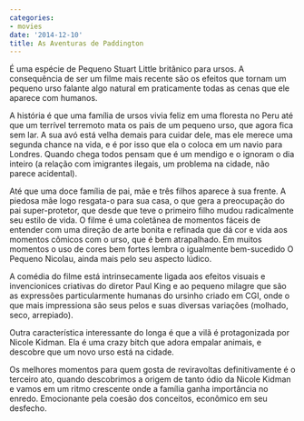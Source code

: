 ```yaml
---
categories:
- movies
date: '2014-12-10'
title: As Aventuras de Paddington
---
```


É uma espécie de Pequeno Stuart Little britânico para ursos. A consequência de ser um filme mais recente são os efeitos que tornam um pequeno urso falante algo natural em praticamente todas as cenas que ele aparece com humanos.

A história é que uma família de ursos vivia feliz em uma floresta no Peru até que um terrível terremoto mata os pais de um pequeno urso, que agora fica sem lar. A sua avó está velha demais para cuidar dele, mas ele merece uma segunda chance na vida, e é por isso que ela o coloca em um navio para Londres. Quando chega todos pensam que é um mendigo e o ignoram o dia inteiro (a relação com imigrantes ilegais, um problema na cidade, não parece acidental).

Até que uma doce família de pai, mãe e três filhos aparece à sua frente. A piedosa mãe logo resgata-o para sua casa, o que gera a preocupação do pai super-protetor, que desde que teve o primeiro filho mudou radicalmente seu estilo de vida. O filme é uma coletânea de momentos fáceis de entender com uma direção de arte bonita e refinada que dá cor e vida aos momentos cômicos com o urso, que é bem atrapalhado. Em muitos momentos o uso de cores bem fortes lembra o igualmente bem-sucedido O Pequeno Nicolau, ainda mais pelo seu aspecto lúdico.

A comédia do filme está intrinsecamente ligada aos efeitos visuais e invencionices criativas do diretor Paul King e ao pequeno milagre que são as expressões particularmente humanas do ursinho criado em CGI, onde o que mais impressiona são seus pelos e suas diversas variações (molhado, seco, arrepiado).

Outra característica interessante do longa é que a vilã é protagonizada por Nicole Kidman. Ela é uma crazy bitch que adora empalar animais, e descobre que um novo urso está na cidade.

Os melhores momentos para quem gosta de reviravoltas definitivamente é o terceiro ato, quando descobrimos a origem de tanto ódio da Nicole Kidman e vamos em um ritmo crescente onde a família ganha importância no enredo. Emocionante pela coesão dos conceitos, econômico em seu desfecho.
